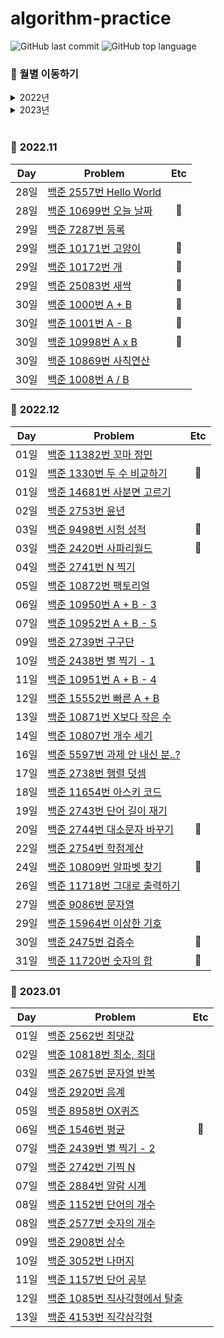 # algorithm-practice

![GitHub last commit](https://img.shields.io/github/last-commit/joyuna/algorithm-study?color=green)
![GitHub top language](https://img.shields.io/github/languages/top/joyuna/algorithm-study?color=violet&logo=Java)

### 🚀 월별 이동하기 
<details><summary>2022년</summary>

<a href="#2022.11">11월</a> <br>
<a href="#2022.12">12월</a> <br>
</details>

<details><summary>2023년</summary>

<a href="#2023.01">01월</a> <br>
</details>
<br>

### 🌱 <a id="2022.11">2022.11</a>
| Day | Problem                                                                                                                                                                                        | Etc |
|:---:|------------------------------------------------------------------------------------------------------------------------------------------------------------------------------------------------|:---:|
| 28일 | [백준 2557번 Hello World](https://github.com/joyuna/algorithm-study/blob/main/%EB%B0%B1%EC%A4%80/Bronze/2557.%20Hello%20World/Hello%20World.java)                                                 |
| 28일 | [백준 10699번 오늘 날짜](https://github.com/joyuna/algorithm-study/blob/main/%EB%B0%B1%EC%A4%80/Bronze/10699.%20%EC%98%A4%EB%8A%98%20%EB%82%A0%EC%A7%9C/%EC%98%A4%EB%8A%98%20%EB%82%A0%EC%A7%9C.java) | 💬  |
| 29일 | [백준 7287번 등록](https://github.com/joyuna/algorithm-study/tree/main/%EB%B0%B1%EC%A4%80/Bronze/7287.%E2%80%85%EB%93%B1%EB%A1%9D)                                                                  |
| 29일 | [백준 10171번 고양이](https://github.com/joyuna/algorithm-study/tree/main/%EB%B0%B1%EC%A4%80/Bronze/10171.%E2%80%85%EA%B3%A0%EC%96%91%EC%9D%B4)                                                      | 💬  | 
| 29일 | [백준 10172번 개](https://github.com/joyuna/algorithm-study/tree/main/%EB%B0%B1%EC%A4%80/Bronze/10172.%E2%80%85%EA%B0%9C)                                                                          | 💬  |
| 29일 | [백준 25083번 새싹](https://github.com/joyuna/algorithm-study/tree/main/%EB%B0%B1%EC%A4%80/Bronze/25083.%E2%80%85%EC%83%88%EC%8B%B9)                                                                | 💬  | 
| 30일 | [백준 1000번 A + B](https://github.com/joyuna/algorithm-study/tree/main/%EB%B0%B1%EC%A4%80/Bronze/1000.%E2%80%85A%EF%BC%8BB)                                                                      | 💬  |
| 30일 | [백준 1001번 A - B](https://github.com/joyuna/algorithm-study/tree/main/%EB%B0%B1%EC%A4%80/Bronze/1001.%E2%80%85A%EF%BC%8DB)                                                                      | 💬  |
| 30일 | [백준 10998번 A x B](https://github.com/joyuna/algorithm-study/tree/main/%EB%B0%B1%EC%A4%80/Bronze/10998.%E2%80%85A%C3%97B)                                                                       | 💬  |
| 30일 | [백준 10869번 사칙연산](https://github.com/joyuna/algorithm-study/tree/main/%EB%B0%B1%EC%A4%80/Bronze/10869.%E2%80%85%EC%82%AC%EC%B9%99%EC%97%B0%EC%82%B0)                                            |
| 30일 | [백준 1008번 A / B](https://github.com/joyuna/algorithm-study/tree/main/%EB%B0%B1%EC%A4%80/Bronze/1008.%E2%80%85A%EF%BC%8FB)                                                                      |

### 🌱 <a id="2022.12">2022.12</a>
| Day | Problem                                                                                                                                                                                                                           | Etc |
|:---:|-----------------------------------------------------------------------------------------------------------------------------------------------------------------------------------------------------------------------------------|:---:|
| 01일 | [백준 11382번 꼬마 정민](https://github.com/joyuna/algorithm-study/tree/main/%EB%B0%B1%EC%A4%80/Bronze/11382.%E2%80%85%EA%BC%AC%EB%A7%88%E2%80%85%EC%A0%95%EB%AF%BC)                                                                     |
| 01일 | [백준 1330번 두 수 비교하기](https://github.com/joyuna/algorithm-study/tree/main/%EB%B0%B1%EC%A4%80/Bronze/1330.%E2%80%85%EB%91%90%E2%80%85%EC%88%98%E2%80%85%EB%B9%84%EA%B5%90%ED%95%98%EA%B8%B0)                                         | 💬  |
| 01일 | [백준 14681번 사분면 고르기](https://github.com/joyuna/algorithm-study/tree/main/%EB%B0%B1%EC%A4%80/Bronze/14681.%E2%80%85%EC%82%AC%EB%B6%84%EB%A9%B4%E2%80%85%EA%B3%A0%EB%A5%B4%EA%B8%B0)                                                 |
| 02일 | [백준 2753번 윤년](https://github.com/joyuna/algorithm-study/tree/main/%EB%B0%B1%EC%A4%80/Bronze/9498.%E2%80%85%EC%8B%9C%ED%97%98%E2%80%85%EC%84%B1%EC%A0%81)                                                                          |
| 03일 | [백준 9498번 시험 성적](https://github.com/joyuna/algorithm-study/tree/main/%EB%B0%B1%EC%A4%80/Bronze/9498.%E2%80%85%EC%8B%9C%ED%97%98%E2%80%85%EC%84%B1%EC%A0%81)                                                                       | 💬  |
| 03일 | [백준 2420번 사파리월드](https://github.com/joyuna/algorithm-study/tree/main/%EB%B0%B1%EC%A4%80/Bronze/2420.%E2%80%85%EC%82%AC%ED%8C%8C%EB%A6%AC%EC%9B%94%EB%93%9C)                                                                       | 💬  |
| 04일 | [백준 2741번 N 찍기](https://github.com/joyuna/algorithm-study/tree/main/%EB%B0%B1%EC%A4%80/Bronze/2741.%E2%80%85N%E2%80%85%EC%B0%8D%EA%B8%B0)                                                                                         |
| 05일 | [백준 10872번 팩토리얼](https://github.com/joyuna/algorithm-study/tree/main/%EB%B0%B1%EC%A4%80/Bronze/10872.%E2%80%85%ED%8C%A9%ED%86%A0%EB%A6%AC%EC%96%BC)                                                                               |
| 06일 | [백준 10950번 A + B - 3](https://github.com/joyuna/algorithm-study/tree/main/%EB%B0%B1%EC%A4%80/Bronze/10950.%E2%80%85A%EF%BC%8BB%E2%80%85%EF%BC%8D%E2%80%853)                                                                       |
| 07일 | [백준 10952번 A + B - 5](https://github.com/joyuna/algorithm-study/tree/main/%EB%B0%B1%EC%A4%80/Bronze/10952.%E2%80%85A%EF%BC%8BB%E2%80%85%EF%BC%8D%E2%80%855)                                                                       |
| 09일 | [백준 2739번 구구단](https://github.com/joyuna/algorithm-study/tree/main/%EB%B0%B1%EC%A4%80/Bronze/2739.%E2%80%85%EA%B5%AC%EA%B5%AC%EB%8B%A8)                                                                                           |
| 10일 | [백준 2438번 별 찍기 - 1](https://github.com/joyuna/algorithm-study/tree/main/%EB%B0%B1%EC%A4%80/Bronze/2438.%E2%80%85%EB%B3%84%E2%80%85%EC%B0%8D%EA%B8%B0%E2%80%85%EF%BC%8D%E2%80%851)                                                 |
| 11일 | [백준 10951번 A + B - 4](https://github.com/joyuna/algorithm-study/tree/main/%EB%B0%B1%EC%A4%80/Bronze/10951.%E2%80%85A%EF%BC%8BB%E2%80%85%EF%BC%8D%E2%80%854)                                                                       |
| 12일 | [백준 15552번 빠른 A + B](https://github.com/joyuna/algorithm-study/tree/main/%EB%B0%B1%EC%A4%80/Bronze/15552.%E2%80%85%EB%B9%A0%EB%A5%B8%E2%80%85A%EF%BC%8BB)                                                                         |
| 13일 | [백준 10871번 X보다 작은 수](https://github.com/joyuna/algorithm-study/tree/main/%EB%B0%B1%EC%A4%80/Bronze/10871.%E2%80%85X%EB%B3%B4%EB%8B%A4%E2%80%85%EC%9E%91%EC%9D%80%E2%80%85%EC%88%98)                                               |
| 14일 | [백준 10807번 개수 세기](https://github.com/joyuna/algorithm-study/tree/main/%EB%B0%B1%EC%A4%80/Bronze/10807.%E2%80%85%EA%B0%9C%EC%88%98%E2%80%85%EC%84%B8%EA%B8%B0)                                                                     |
| 16일 | [백준 5597번 과제 안 내신 분..?](https://github.com/joyuna/algorithm-study/tree/main/%EB%B0%B1%EC%A4%80/Bronze/5597.%E2%80%85%EA%B3%BC%EC%A0%9C%E2%80%85%EC%95%88%E2%80%85%EB%82%B4%EC%8B%A0%E2%80%85%EB%B6%84%EF%BC%8E%EF%BC%8E%EF%BC%9F) |
| 17일 | [백준 2738번 행렬 덧셈](https://github.com/joyuna/algorithm-study/tree/main/%EB%B0%B1%EC%A4%80/Bronze/2738.%E2%80%85%ED%96%89%EB%A0%AC%E2%80%85%EB%8D%A7%EC%85%88)                                                                       |
| 18일 | [백준 11654번 아스키 코드](https://github.com/joyuna/algorithm-study/tree/main/%EB%B0%B1%EC%A4%80/Bronze/11654.%E2%80%85%EC%95%84%EC%8A%A4%ED%82%A4%E2%80%85%EC%BD%94%EB%93%9C)                                                           |
| 19일 | [백준 2743번 단어 길이 재기](https://github.com/joyuna/algorithm-study/tree/main/%EB%B0%B1%EC%A4%80/Bronze/2743.%E2%80%85%EB%8B%A8%EC%96%B4%E2%80%85%EA%B8%B8%EC%9D%B4%E2%80%85%EC%9E%AC%EA%B8%B0)                                         |
| 20일 | [백준 2744번 대소문자 바꾸기](https://github.com/joyuna/algorithm-study/tree/main/%EB%B0%B1%EC%A4%80/Bronze/2744.%E2%80%85%EB%8C%80%EC%86%8C%EB%AC%B8%EC%9E%90%E2%80%85%EB%B0%94%EA%BE%B8%EA%B8%B0)                                         | 💬  |
| 22일 | [백준 2754번 학점계산](https://github.com/joyuna/algorithm-study/tree/main/%EB%B0%B1%EC%A4%80/Bronze/2754.%E2%80%85%ED%95%99%EC%A0%90%EA%B3%84%EC%82%B0)                                                                                 |
| 24일 | [백준 10809번 알파벳 찾기](https://github.com/joyuna/algorithm-study/tree/main/%EB%B0%B1%EC%A4%80/Bronze/10809.%E2%80%85%EC%95%8C%ED%8C%8C%EB%B2%B3%E2%80%85%EC%B0%BE%EA%B8%B0)                                                           | 💬  |
| 26일 | [백준 11718번 그대로 출력하기](https://github.com/joyuna/algorithm-study/tree/main/%EB%B0%B1%EC%A4%80/Bronze/11718.%E2%80%85%EA%B7%B8%EB%8C%80%EB%A1%9C%E2%80%85%EC%B6%9C%EB%A0%A5%ED%95%98%EA%B8%B0)                                       |
| 27일 | [백준 9086번 문자열](https://github.com/joyuna/algorithm-study/tree/main/%EB%B0%B1%EC%A4%80/Bronze/9086.%E2%80%85%EB%AC%B8%EC%9E%90%EC%97%B4)                                                                                           |
| 29일 | [백준 15964번 이상한 기호](https://github.com/joyuna/algorithm-study/tree/main/%EB%B0%B1%EC%A4%80/Bronze/15964.%E2%80%85%EC%9D%B4%EC%83%81%ED%95%9C%E2%80%85%EA%B8%B0%ED%98%B8)                                                           |
| 30일 | [백준 2475번 검증수](https://github.com/joyuna/algorithm-study/tree/main/%EB%B0%B1%EC%A4%80/Bronze/2475.%E2%80%85%EA%B2%80%EC%A6%9D%EC%88%98)                                                                                           | 💬  |
| 31일 | [백준 11720번 숫자의 합](https://github.com/joyuna/algorithm-study/tree/main/%EB%B0%B1%EC%A4%80/Bronze/11720.%E2%80%85%EC%88%AB%EC%9E%90%EC%9D%98%E2%80%85%ED%95%A9)                                                                     | 🐣  |

### 🌱 <a id="2023.01">2023.01</a>
| Day | Problem                                                                                                                                                                                                | Etc |
|:---:|--------------------------------------------------------------------------------------------------------------------------------------------------------------------------------------------------------|:---:|
| 01일 | [백준 2562번 최댓값](https://github.com/joyuna/algorithm-study/tree/main/%EB%B0%B1%EC%A4%80/Bronze/2562.%E2%80%85%EC%B5%9C%EB%8C%93%EA%B0%92)                                                                |
| 02일 | [백준 10818번 최소, 최대](https://github.com/joyuna/algorithm-study/tree/main/%EB%B0%B1%EC%A4%80/Bronze/10818.%E2%80%85%EC%B5%9C%EC%86%8C%EF%BC%8C%E2%80%85%EC%B5%9C%EB%8C%80)                                |
| 03일 | [백준 2675번 문자열 반복](https://github.com/joyuna/algorithm-study/tree/main/%EB%B0%B1%EC%A4%80/Bronze/2675.%E2%80%85%EB%AC%B8%EC%9E%90%EC%97%B4%E2%80%85%EB%B0%98%EB%B3%B5)                                  |
| 04일 | [백준 2920번 음계](https://github.com/joyuna/algorithm-study/tree/main/%EB%B0%B1%EC%A4%80/Bronze/2920.%E2%80%85%EC%9D%8C%EA%B3%84)                                                                          |
| 05일 | [백준 8958번 OX퀴즈](https://github.com/joyuna/algorithm-study/tree/main/%EB%B0%B1%EC%A4%80/Bronze/8958.%E2%80%85OX%ED%80%B4%EC%A6%88)                                                                      |
| 06일 | [백준 1546번 평균](https://github.com/joyuna/algorithm-study/tree/main/%EB%B0%B1%EC%A4%80/Bronze/1546.%E2%80%85%ED%8F%89%EA%B7%A0)                                                                          | 🐣  |
| 07일 | [백준 2439번 별 찍기 - 2](https://github.com/joyuna/algorithm-study/tree/main/%EB%B0%B1%EC%A4%80/Bronze/2439.%E2%80%85%EB%B3%84%E2%80%85%EC%B0%8D%EA%B8%B0%E2%80%85%EF%BC%8D%E2%80%852)                      |
| 07일 | [백준 2742번 기찍 N](https://github.com/joyuna/algorithm-study/tree/main/%EB%B0%B1%EC%A4%80/Bronze/2742.%E2%80%85%EA%B8%B0%EC%B0%8D%E2%80%85N)                                                              |
| 07일 | [백준 2884번 알람 시계](https://github.com/joyuna/algorithm-study/tree/main/%EB%B0%B1%EC%A4%80/Bronze/2884.%E2%80%85%EC%95%8C%EB%9E%8C%E2%80%85%EC%8B%9C%EA%B3%84)                                            |
| 08일 | [백준 1152번 단어의 개수](https://github.com/joyuna/algorithm-study/tree/main/%EB%B0%B1%EC%A4%80/Bronze/1152.%E2%80%85%EB%8B%A8%EC%96%B4%EC%9D%98%E2%80%85%EA%B0%9C%EC%88%98)                                  |
| 08일 | [백준 2577번 숫자의 개수](https://github.com/joyuna/algorithm-study/tree/main/%EB%B0%B1%EC%A4%80/Bronze/2577.%E2%80%85%EC%88%AB%EC%9E%90%EC%9D%98%E2%80%85%EA%B0%9C%EC%88%98)                                  |
| 09일 | [백준 2908번 상수](https://github.com/joyuna/algorithm-study/tree/main/%EB%B0%B1%EC%A4%80/Bronze/2908.%E2%80%85%EC%83%81%EC%88%98)                                                                          |
| 10일 | [백준 3052번 나머지](https://github.com/joyuna/algorithm-study/tree/main/%EB%B0%B1%EC%A4%80/Bronze/3052.%E2%80%85%EB%82%98%EB%A8%B8%EC%A7%80)                                                                |
| 11일 | [백준 1157번 단어 공부](https://github.com/joyuna/algorithm-study/tree/main/%EB%B0%B1%EC%A4%80/Bronze/1157.%E2%80%85%EB%8B%A8%EC%96%B4%E2%80%85%EA%B3%B5%EB%B6%80)                                            |
| 12일 | [백준 1085번 직사각형에서 탈출](https://github.com/joyuna/algorithm-practice/tree/main/%EB%B0%B1%EC%A4%80/Bronze/1085.%E2%80%85%EC%A7%81%EC%82%AC%EA%B0%81%ED%98%95%EC%97%90%EC%84%9C%E2%80%85%ED%83%88%EC%B6%9C) |
| 13일 | [백준 4153번 직각삼각형](https://github.com/joyuna/algorithm-practice/tree/main/%EB%B0%B1%EC%A4%80/Bronze/4153.%E2%80%85%EC%A7%81%EA%B0%81%EC%82%BC%EA%B0%81%ED%98%95)                                         |
